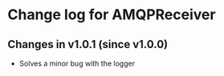 # Change log for AMQPReceiver


## Changes in v1.0.1 (since v1.0.0)

 * Solves a minor bug with the logger
